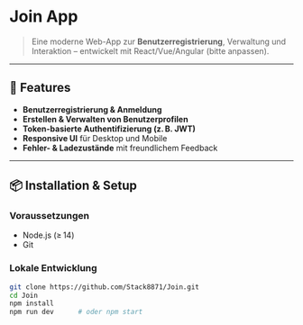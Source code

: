 # Join App

> Eine moderne Web-App zur **Benutzerregistrierung**, Verwaltung und Interaktion – entwickelt mit React/Vue/Angular (bitte anpassen).

---

## 🚀 Features

- **Benutzerregistrierung & Anmeldung**  
- **Erstellen & Verwalten von Benutzerprofilen**  
- **Token-basierte Authentifizierung (z. B. JWT)**  
- **Responsive UI** für Desktop und Mobile  
- **Fehler- & Ladezustände** mit freundlichem Feedback

---

## 📦 Installation & Setup

### Voraussetzungen

- Node.js (≥ 14)  
- Git

### Lokale Entwicklung

```bash
git clone https://github.com/Stack8871/Join.git
cd Join
npm install
npm run dev      # oder npm start
